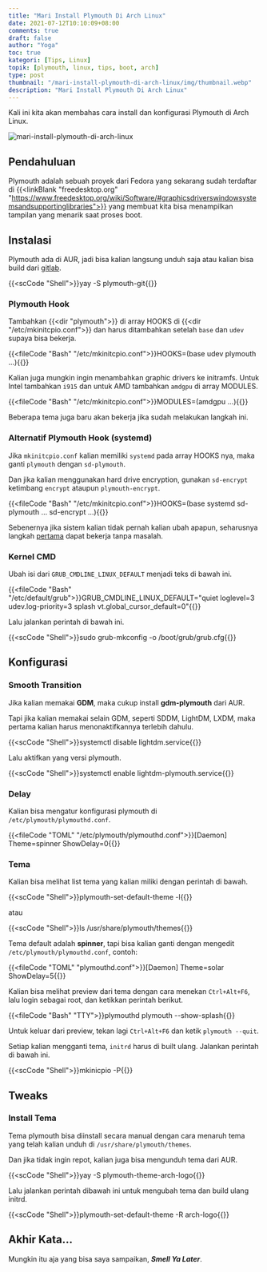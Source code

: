 ```yaml
---
title: "Mari Install Plymouth Di Arch Linux"
date: 2021-07-12T10:10:09+08:00
comments: true
draft: false
author: "Yoga"
toc: true
kategori: [Tips, Linux]
topik: [plymouth, linux, tips, boot, arch]
type: post
thumbnail: "/mari-install-plymouth-di-arch-linux/img/thumbnail.webp"
description: "Mari Install Plymouth Di Arch Linux"
---
```


Kali ini kita akan membahas cara install dan konfigurasi Plymouth di Arch Linux.

<!--more-->

![mari-install-plymouth-di-arch-linux](/mari-install-plymouth-di-arch-linux/img/thumbnail.webp)

## Pendahuluan

Plymouth adalah sebuah proyek dari Fedora yang sekarang sudah terdaftar di {{<linkBlank "freedesktop.org" "https://www.freedesktop.org/wiki/Software/#graphicsdriverswindowsystemsandsupportinglibraries">}} yang membuat kita bisa menampilkan tampilan yang menarik saat proses boot.

## Instalasi

Plymouth ada di AUR, jadi bisa kalian langsung unduh saja atau kalian bisa build dari [gitlab](https://gitlab.freedesktop.org/plymouth/plymouth).

{{<scCode "Shell">}}yay -S plymouth-git{{</scCode>}}

### Plymouth Hook

Tambahkan {{<dir "plymouth">}} di array HOOKS di {{<dir "/etc/mkinitcpio.conf">}} dan harus ditambahkan setelah `base` dan `udev`
supaya bisa bekerja.

{{<fileCode "Bash" "/etc/mkinitcpio.conf">}}HOOKS=(base udev plymouth ...){{</fileCode>}}

Kalian juga mungkin ingin menambahkan graphic drivers ke initramfs. Untuk Intel tambahkan `i915` dan untuk AMD tambahkan `amdgpu` di array MODULES.

{{<fileCode "Bash" "/etc/mkinitcpio.conf">}}MODULES=(amdgpu ...){{</fileCode>}}

Beberapa tema juga baru akan bekerja jika sudah melakukan langkah ini.

### Alternatif Plymouth Hook (systemd)

Jika `mkinitcpio.conf` kalian memiliki `systemd` pada array HOOKS nya, maka ganti `plymouth` dengan `sd-plymouth`. 

Dan jika kalian menggunakan hard drive encryption, gunakan `sd-encrypt` ketimbang `encrypt` ataupun `plymouth-encrypt`.

{{<fileCode "Bash" "/etc/mkinitcpio.conf">}}HOOKS=(base systemd sd-plymouth ... sd-encrypt ...){{</fileCode>}}

Sebenernya jika sistem kalian tidak pernah kalian ubah apapun, seharusnya langkah [pertama](#plymouth-hook) dapat bekerja tanpa masalah.

### Kernel CMD

Ubah isi dari `GRUB_CMDLINE_LINUX_DEFAULT` menjadi teks di bawah ini.

{{<fileCode "Bash" "/etc/default/grub">}}GRUB_CMDLINE_LINUX_DEFAULT="quiet loglevel=3 udev.log-priority=3 splash vt.global_cursor_default=0"{{</fileCode>}}

Lalu jalankan perintah di bawah ini.

{{<scCode "Shell">}}sudo grub-mkconfig -o /boot/grub/grub.cfg{{</scCode>}}

## Konfigurasi

### Smooth Transition

Jika kalian memakai **GDM**, maka cukup install **gdm-plymouth** dari AUR.

Tapi jika kalian memakai selain GDM, seperti SDDM, LightDM, LXDM, maka pertama kalian harus menonaktifkannya terlebih dahulu.

{{<scCode "Shell">}}systemctl disable lightdm.service{{</scCode>}}

Lalu aktifkan yang versi plymouth.

{{<scCode "Shell">}}systemctl enable lightdm-plymouth.service{{</scCode>}}

### Delay

Kalian bisa mengatur konfigurasi plymouth di `/etc/plymouth/plymouthd.conf`.

{{<fileCode "TOML" "/etc/plymouth/plymouthd.conf">}}[Daemon]
Theme=spinner
ShowDelay=0{{</fileCode>}}

### Tema

Kalian bisa melihat list tema yang kalian miliki dengan perintah di bawah.

{{<scCode "Shell">}}plymouth-set-default-theme -l{{</scCode>}}

atau

{{<scCode "Shell">}}ls /usr/share/plymouth/themes{{</scCode>}}

Tema default adalah **spinner**, tapi bisa kalian ganti dengan mengedit `/etc/plymouth/plymouthd.conf`, contoh:

{{<fileCode "TOML" "plymouthd.conf">}}[Daemon]
Theme=solar
ShowDelay=5{{</fileCode>}}

Kalian bisa melihat preview dari tema dengan cara menekan `Ctrl+Alt+F6`, lalu login sebagai root, dan ketikkan perintah berikut.

{{<fileCode "Bash" "TTY">}}plymouthd
plymouth --show-splash{{</fileCode>}}

Untuk keluar dari preview, tekan lagi `Ctrl+Alt+F6` dan ketik `plymouth --quit`.

Setiap kalian mengganti tema, `initrd` harus di built ulang. Jalankan perintah di bawah ini.

{{<scCode "Shell">}}mkinicpio -P{{</scCode>}}

## Tweaks

### Install Tema

Tema plymouth bisa diinstall secara manual dengan cara menaruh tema yang telah kalian unduh di `/usr/share/plymouth/themes`.

Dan jika tidak ingin repot, kalian juga bisa mengunduh tema dari AUR.

{{<scCode "Shell">}}yay -S plymouth-theme-arch-logo{{</scCode>}}

Lalu jalankan perintah dibawah ini untuk mengubah tema dan build ulang initrd.

{{<scCode "Shell">}}plymouth-set-default-theme -R arch-logo{{</scCode>}}

## Akhir Kata...

Mungkin itu aja yang bisa saya sampaikan, _**Smell Ya Later**_.